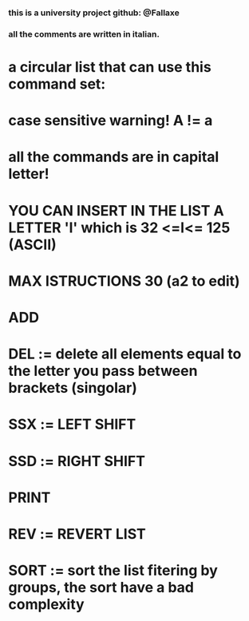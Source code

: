 ### this is a university project github: @Fallaxe
### all the comments are written in italian.

# a circular list that can use this command set:
# case sensitive warning! A != a 
# all the commands are in capital letter!
# YOU CAN INSERT IN THE LIST A LETTER 'l' which is 32 <=l<= 125 (ASCII)
# MAX ISTRUCTIONS 30 (a2 to edit)

# ADD
# DEL := delete all elements equal to the letter you pass between brackets (singolar)
# SSX := LEFT SHIFT
# SSD := RIGHT SHIFT
# PRINT
# REV := REVERT LIST
# SORT := sort the list fitering by groups, the sort have a bad complexity